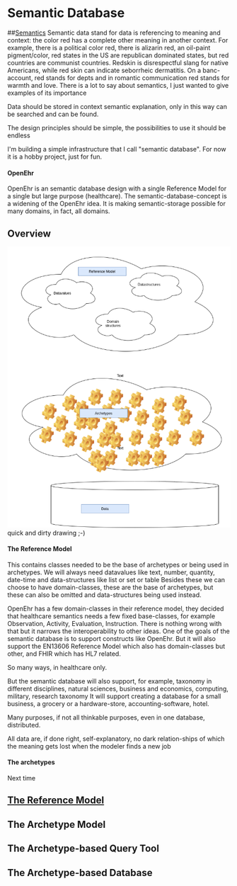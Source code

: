 # Semantic Database

##[Semantics](https://en.wikipedia.org/wiki/Semantics)
Semantic data stand for data is referencing to meaning and context: the color red has a complete other meaning in another context. For example, there is a political color red, there is alizarin red, an oil-paint pigment/color, red states in the US are republican dominated states, but red countries are communist countries. Redskin is disrespectful slang for native Americans, while red skin can indicate seborrheic dermatitis.
On a banc-account, red stands for depts and in romantic communication red stands for warmth and love.
There is a lot to say about semantics, I just wanted to give examples of its importance

Data should be stored in context semantic explanation, only in this way can be searched and can be found.

The design principles should be simple, the possibilities to use it should be endless

I'm building a simple infrastructure that I call "semantic database". For now it is a hobby project, just for fun.

#### OpenEhr

OpenEhr is an semantic database design with a single Reference Model for a single but large purpose (healthcare). The semantic-database-concept is a widening of the OpenEhr idea. It is making semantic-storage possible for many domains, in fact, all domains.

## Overview

![](overview.png)
quick and dirty drawing ;-)

#### The Reference Model

This contains classes needed to be the base of archetypes or being used in archetypes.
We will always need datavalues like text, number, quantity, date-time and data-structures like list or set or table
Besides these we can choose to have domain-classes, these are the base of archetypes, but these can also be omitted and data-structures being used instead.

OpenEhr has a few domain-classes in their reference model, they decided that healthcare semantics needs a few fixed base-classes, for example Observation, Activity, Evaluation, Instruction.
There is nothing wrong with that but it narrows the interoperability to other ideas. One of the goals of the semantic database is to support constructs like OpenEhr.
But it will also support the EN13606 Reference Model which also has domain-classes but other, and FHIR which has HL7 related.

So many ways, in healthcare only.

But the semantic database will also support, for example, taxonomy in different disciplines, natural sciences, business and economics, computing, military, research taxonomy
It will support creating a database for a small business, a grocery or a hardware-store, accounting-software, hotel.

Many purposes, if not all thinkable purposes, even in one database, distributed.

All data are, if done right, self-explanatory, no dark relation-ships of which the meaning gets lost when the modeler finds a new job

#### The archetypes
Next time

## [The Reference Model](https://github.com/bertverhees/semanticdatabase-rm)

## The Archetype Model

## The Archetype-based Query Tool

## The Archetype-based Database
